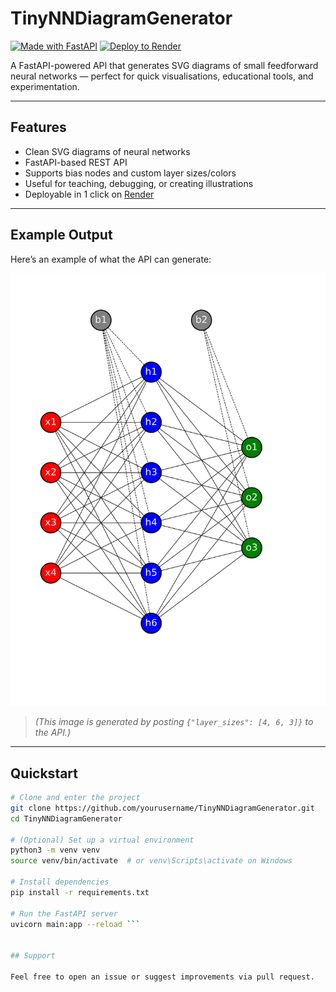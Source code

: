 # TinyNNDiagramGenerator

[![Made with FastAPI](https://img.shields.io/badge/Made%20with-FastAPI-009688?style=for-the-badge&logo=fastapi)](https://fastapi.tiangolo.com/)
[![Deploy to Render](https://img.shields.io/badge/Deployed%20on-Render-blueviolet?style=for-the-badge&logo=render)](https://render.com)

A FastAPI-powered API that generates SVG diagrams of small feedforward neural networks — perfect for quick visualisations, educational tools, and experimentation.

---

##  Features

-  Clean SVG diagrams of neural networks
-  FastAPI-based REST API
-  Supports bias nodes and custom layer sizes/colors
-  Useful for teaching, debugging, or creating illustrations
-  Deployable in 1 click on [Render](https://render.com)

---

##  Example Output

Here’s an example of what the API can generate:

![Tiny NN Example](example_diagram.svg)

> *(This image is generated by posting `{"layer_sizes": [4, 6, 3]}` to the API.)*

---

##  Quickstart

```bash
# Clone and enter the project
git clone https://github.com/yourusername/TinyNNDiagramGenerator.git
cd TinyNNDiagramGenerator

# (Optional) Set up a virtual environment
python3 -m venv venv
source venv/bin/activate  # or venv\Scripts\activate on Windows

# Install dependencies
pip install -r requirements.txt

# Run the FastAPI server
uvicorn main:app --reload ```


## Support

Feel free to open an issue or suggest improvements via pull request.
